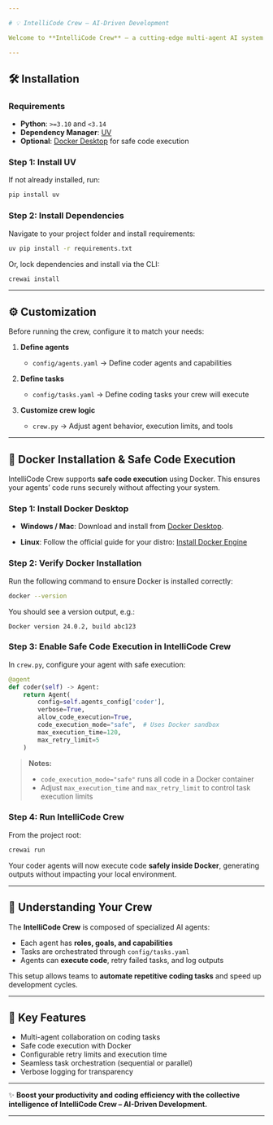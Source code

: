 ```yaml
---

# 💡 IntelliCode Crew – AI-Driven Development

Welcome to **IntelliCode Crew** — a cutting-edge multi-agent AI system designed to **automate coding, debugging, and development tasks** efficiently. This project leverages the power of [crewAI](https://crewai.com) to orchestrate multiple intelligent agents that collaborate on programming projects, helping developers and teams achieve more in less time.

---
```


## 🛠️ Installation

### Requirements

* **Python**: `>=3.10` and `<3.14`
* **Dependency Manager**: [UV](https://docs.astral.sh/uv/)
* **Optional**: [Docker Desktop](https://docs.docker.com/desktop/) for safe code execution

### Step 1: Install UV

If not already installed, run:

```bash
pip install uv
```

### Step 2: Install Dependencies

Navigate to your project folder and install requirements:

```bash
uv pip install -r requirements.txt
```

Or, lock dependencies and install via the CLI:

```bash
crewai install
```

---

## ⚙️ Customization

Before running the crew, configure it to match your needs:

1. **Define agents**

   * `config/agents.yaml` → Define coder agents and capabilities

2. **Define tasks**

   * `config/tasks.yaml` → Define coding tasks your crew will execute

3. **Customize crew logic**

   * `crew.py` → Adjust agent behavior, execution limits, and tools

---

## 🐳 Docker Installation & Safe Code Execution

IntelliCode Crew supports **safe code execution** using Docker. This ensures your agents’ code runs securely without affecting your system.

### Step 1: Install Docker Desktop

* **Windows / Mac**:
  Download and install from [Docker Desktop](https://docs.docker.com/desktop/).

* **Linux**:
  Follow the official guide for your distro: [Install Docker Engine](https://docs.docker.com/engine/install/)

### Step 2: Verify Docker Installation

Run the following command to ensure Docker is installed correctly:

```bash
docker --version
```

You should see a version output, e.g.:

```
Docker version 24.0.2, build abc123
```

### Step 3: Enable Safe Code Execution in IntelliCode Crew

In `crew.py`, configure your agent with safe execution:

```python
@agent
def coder(self) -> Agent:
    return Agent(
        config=self.agents_config['coder'],
        verbose=True,
        allow_code_execution=True,
        code_execution_mode="safe",  # Uses Docker sandbox
        max_execution_time=120,
        max_retry_limit=5
    )
```

> **Notes:**
>
> * `code_execution_mode="safe"` runs all code in a Docker container
> * Adjust `max_execution_time` and `max_retry_limit` to control task execution limits

### Step 4: Run IntelliCode Crew

From the project root:

```bash
crewai run
```

Your coder agents will now execute code **safely inside Docker**, generating outputs without impacting your local environment.

---

## 🤝 Understanding Your Crew

The **IntelliCode Crew** is composed of specialized AI agents:

* Each agent has **roles, goals, and capabilities**
* Tasks are orchestrated through `config/tasks.yaml`
* Agents can **execute code**, retry failed tasks, and log outputs

This setup allows teams to **automate repetitive coding tasks** and speed up development cycles.

---

## 🚀 Key Features

* Multi-agent collaboration on coding tasks
* Safe code execution with Docker
* Configurable retry limits and execution time
* Seamless task orchestration (sequential or parallel)
* Verbose logging for transparency

---

✨ **Boost your productivity and coding efficiency with the collective intelligence of IntelliCode Crew – AI-Driven Development.**

---
